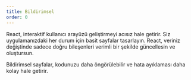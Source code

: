 ```yaml
---
title: Bildirimsel
order: 0
---
```


React, interaktif kullanıcı arayüzü geliştirmeyi acısız hale getirir. Siz uygulamanızdaki her durum için basit sayfalar tasarlayın. React, veriniz değiştinde sadece doğru bileşenleri verimli bir şekilde güncellesin ve oluştursun.

Bildirimsel sayfalar, kodunuzu daha öngörülebilir ve hata ayıklaması daha kolay hale getirir.
